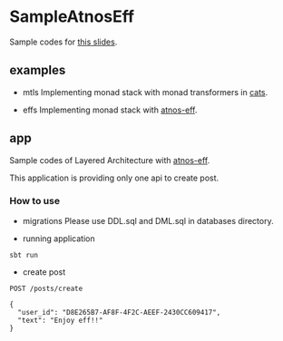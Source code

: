 # SampleAtnosEff
Sample codes for [this slides](https://speakerdeck.com/hiroki6/extensible-effects-beyond-the-monad-transformers).

## examples
- mtls
Implementing monad stack with monad transformers in [cats](https://github.com/typelevel/cats).

- effs
Implementing monad stack with [atnos-eff](https://github.com/atnos-org/eff).

## app
Sample codes of Layered Architecture with [atnos-eff](https://github.com/atnos-org/eff).

This application is providing only one api to create post.

### How to use
- migrations
Please use DDL.sql and DML.sql in databases directory.

- running application

```
sbt run
```

- create post

```
POST /posts/create

{
  "user_id": "D8E265B7-AF8F-4F2C-AEEF-2430CC609417",
  "text": "Enjoy eff!!"
}
```
